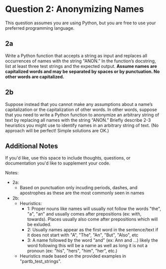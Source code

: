 # Question 2: Anonymizing Names

This question assumes you are using Python, but you are free to use your preferred programming language.

## 2a
 
Write a Python function that accepts a string as input and replaces all occurrences of names with the string "ANON.”  In the function’s docstring, list at least three test strings and the expected output. **Assume names are capitalized words and may be separated by spaces or by punctuation. No other words are capitalized.**
 
## 2b

Suppose instead that you cannot make any assumptions about a name’s capitalization or the capitalization of other words. In other words, suppose that you need to write a Python function to anonymize an arbitrary string of text by replacing all names with the string “ANON.” Briefly describe 2-3 heuristics you might use to identify names in an arbitrary string of text. (No approach will be perfect! Simple solutions are OK.)

## Additional Notes

 If you'd like, use this space to include thoughts, questions, or documentation you'd like to supplement your code.

Notes:
- 2a: 
    - Based on punctuation only incuding periods, dashes, and apostrophes as these are the most commonly seen in names
- 2b:
    - Heuristics:
        - 1: Proper nouns like names will usually not follow the words "the", "a", "an" and usually comes after prepositions (ex: with, towards). Places usually also come after prepositions which will be exluded.
        - 2: Usually names appear as the first word in the sentence/text if it does not start with "A", "The", "An", "But", "Also", etc
        - 3: A name followed by the word "and" (ex: Ann and ...) likely the word following this will be a name as well as long it is not a pronoun (ex: "his", "hers", "him", "her", etc.)
    - Heuristics made based on the provided examples in "partb_test_strings".